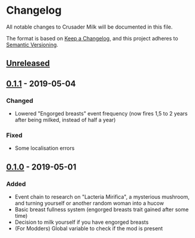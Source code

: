 # Changelog

All notable changes to Crusader Milk will be documented in this file.

The format is based on [Keep a Changelog](https://keepachangelog.com/en/1.0.0/),
and this project adheres to [Semantic Versioning](https://semver.org/spec/v2.0.0.html).

## [Unreleased]

## [0.1.1] - 2019-05-04

### Changed

- Lowered "Engorged breasts" event frequency (now fires 1,5 to 2 years after being milked, instead of half a year)

### Fixed

- Some localisation errors

## [0.1.0] - 2019-05-01

### Added

- Event chain to research on "Lacteria Mirifica", a mysterious mushroom, and turning yourself or another random woman into a hucow
- Basic breast fullness system (engorged breasts trait gained after some time)
- Decision to milk yourself if you have engorged breasts
- (For Modders) Global variable to check if the mod is present

[Unreleased]: https://github.com/Triskelia/CKII-DWF-Crusader_Milk/compare/v0.1.1...HEAD
[0.1.1]: https://github.com/Triskelia/CKII-DWF-Crusader_Milk/compare/v0.1.0...v0.1.1
[0.1.0]: https://github.com/Triskelia/CKII-DWF-Crusader_Milk/releases/tag/v0.1.0